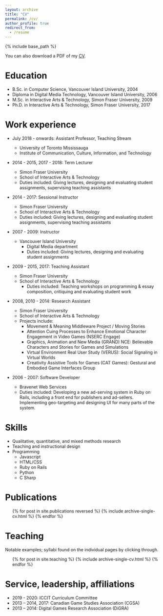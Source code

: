 ```yaml
---
layout: archive
title: "CV"
permalink: /cv/
author_profile: true
redirect_from:
  - /resume
---
```


{% include base_path %}

You can also download a PDF of my [CV](https://michaelnixon.github.io/files/Michael_Nixon_CV.pdf "CV").

Education
======
* B.Sc. in Computer Science, Vancouver Island University, 2004
* Diploma in Digital Media Technology, Vancouver Island University, 2006
* M.Sc. in Interactive Arts & Technology, Simon Fraser University, 2009
* Ph.D. in Interactive Arts & Technology, Simon Fraser University, 2017

Work experience
======
* July 2018 - onwards: Assistant Professor, Teaching Stream
	* University of Toronto Mississauga
	* Institute of Communication, Culture, Information, and Technology
	
* 2014 - 2015, 2017 - 2018: Term Lecturer
  * Simon Fraser University
  * School of Interactive Arts & Technology
  * Duties included: Giving lectures, designing and evaluating student assignments, supervising teaching assistants

* 2014 - 2017: Sessional Instructor
  * Simon Fraser University
  * School of Interactive Arts & Technology
  * Duties included: Giving lectures, designing and evaluating student assignments, supervising teaching assistants

* 2007 - 2009: Instructor
  * Vancouver Island University
	* Digital Media department
	* Duties included: Giving lectures, designing and evaluating student assignments
	
* 2009 - 2015, 2017: Teaching Assistant
	* Simon Fraser University
  * School of Interactive Arts & Technology
	* Duties included: Teaching workshops on programming & essay composition, critiquing and evaluating student work

* 2008, 2010 - 2014: Research Assistant
	* Simon Fraser University
	* School of Interactive Arts & Technology
	* Projects include:
		* Movement & Meaning Middleware Project / Moving Stories
		* Attention Cuing Processes to Enhance Emotional Character Engagement in Video Games (NSERC Engage)
		* Graphics, Animation and New Media (GRAND) NCE: Believable Characters and Stories for Games and Simulations
		* Virtual Environment Real User Study (VERUS): Social Signaling in Virtual Worlds
		* Creativity Assistive Tools for Games (CAT Games): Gestural and Embodied Game Interfaces Group
		
* 2006 - 2007: Software Developer
	* Bravenet Web Services
	* Duties included: Developing a new ad-serving system in Ruby on Rails, including a front end for publishers and ad-sellers. Implementing geo-targeting and designing UI for many parts of the system.
  
Skills
======
* Qualitative, quantitative, and mixed methods research
* Teaching and instructional design
* Programming
	* Javascript
	* HTML/CSS
  * Ruby on Rails
  * Python
  * C Sharp

Publications
======
  <ul>{% for post in site.publications reversed %}
    {% include archive-single-cv.html %}
  {% endfor %}</ul>
  
Teaching
======
Notable examples; syllabi found on the individual pages by clicking through.
  <ul>{% for post in site.teaching %}
    {% include archive-single-cv.html %}
  {% endfor %}</ul>
  
Service, leadership, affiliations
======
* 2019 - 2020: ICCIT Curriculum Committee
* 2013 – 2014, 2017: Canadian Game Studies Association (CGSA)		
* 2013 – 2014: Digital Games Research Association (DiGRA)		


